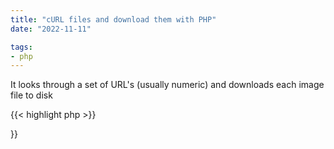 ```yaml
---
title: "cURL files and download them with PHP"
date: "2022-11-11"

tags: 
- php
---
```


It looks through a set of URL's (usually numeric) and downloads each image file to disk

{{< highlight php >}}
<?php

function grab_image($url,$saveto){
  $ch = curl_init ($url);
  curl_setopt($ch, CURLOPT_HEADER, 0);
  curl_setopt($ch, CURLOPT_RETURNTRANSFER, 1);
  curl_setopt($ch, CURLOPT_BINARYTRANSFER,1);
  $raw=curl_exec($ch);
  curl_close ($ch);
  if(file_exists($saveto)){
      unlink($saveto);
  }
  $fp = fopen($saveto,'x');
  fwrite($fp, $raw);
  fclose($fp);
}

for ($i=1; $i <= 36; $i++) {

  $extension = "jpg";
  $num_padded = sprintf("%02d", $i);
  $num_padded = $i;

  $url = "https://SITE.COM".$num_padded.".".$extension;

  grab_image($url,"downloads/image-"  . $num_padded .".".$extension);  # code...
}
{{< /highlight >}}
